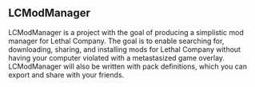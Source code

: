 ## LCModManager
LCModManager is a project with the goal of producing a simplistic mod manager for Lethal Company.
The goal is to enable searching for, downloading, sharing, and installing mods for Lethal Company without having your computer violated with a metastasized game overlay.
LCModManager will also be written with pack definitions, which you can export and share with your friends.
